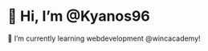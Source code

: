 <h1>👋 Hi, I’m @Kyanos96</h1>
<p>
    🌱 I’m currently learning webdevelopment @wincacademy!
</p>




<!---
Kyanos96/Kyanos96 is a ✨ special ✨ repository because its `README.md` (this file) appears on your GitHub profile.
You can click the Preview link to take a look at your changes.
--->
